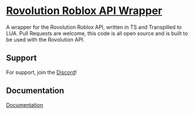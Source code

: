 # [Rovolution Roblox API Wrapper](http://logistics.rovolution.me/dashboard)

A wrapper for the Rovolution Roblox API, written in TS and Transpilled to LUA. Pull Requests are welcome, this code is all open source and is built to be used with the Rovolution API.


## Support

For support, join the [Discord](https://discord.gg/jHZr6nSFkv)! 


## Documentation

[Documentation](https://devforum.roblox.com/t/rovolution-roblox-api-handle-roblox-group-changes-in-game/1777902)


